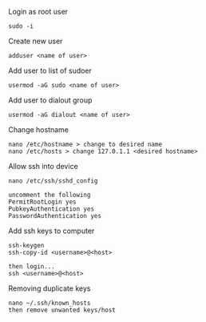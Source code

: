 Login as root user
```
sudo -i
```

Create new user
```
adduser <name of user>
```

Add user to list of sudoer 
```
usermod -aG sudo <name of user>
```

Add user to dialout group
```
usermod -aG dialout <name of user>
```

Change hostname
```
nano /etc/hostname > change to desired name
nano /etc/hosts > change 127.0.1.1 <desired hostname>
```

Allow ssh into device
```
nano /etc/ssh/sshd_config

uncomment the following
PermitRootLogin yes
PubkeyAuthentication yes
PasswordAuthentication yes
```

Add ssh keys to computer
```
ssh-keygen
ssh-copy-id <username>@<host>

then login...
ssh <username>@<host>
```

Removing duplicate keys
```
nano ~/.ssh/known_hosts
then remove unwanted keys/host
```
